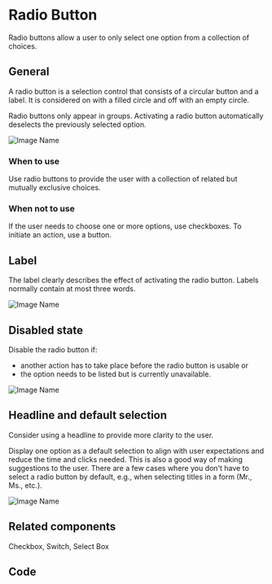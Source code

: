 # Radio Button

Radio buttons allow a user to only select one option from a collection of choices.

## General

A radio button is a selection control that consists of a circular button and a label. It is considered on with a filled circle and off with an empty circle.

Radio buttons only appear in groups. Activating a radio button automatically deselects the previously selected option.

![Image Name](/assets/3_components/radio-button/radiobuttons_general.png)

### When  to use

Use radio buttons to provide the user with a collection of related but mutually exclusive choices.

### When not to use

If the user needs to choose one or more options, use checkboxes.
To initiate an action, use a button.

## Label

The label clearly describes the effect of activating the radio button. Labels normally contain at most three words.

![Image Name](/assets/3_components/radio-button/radiobuttons_label.png)

## Disabled state

Disable the radio button if:

* another action has to take place before the radio button is usable or
*	the option needs to be listed but is currently unavailable.

![Image Name](/assets/3_components/radio-button/disabled_radiobutton.png)

## Headline and default selection

Consider using a headline to provide more clarity to the user.

Display one option as a default selection to align with user expectations and reduce the time and clicks needed. This is also a good way of making suggestions to the user. There are a few cases where you don't have to select a radio button by default, e.g., when selecting titles in a form (Mr., Ms., etc.).


![Image Name](/assets/3_components/radio-button/radiobuttons_bestpractice.png)

## Related components

Checkbox, Switch, Select Box

## Code
